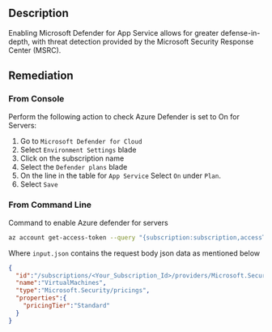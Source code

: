 ## Description

Enabling Microsoft Defender for App Service allows for greater defense-in-depth, with threat detection provided by the Microsoft Security Response Center (MSRC).

## Remediation

### From Console

Perform the following action to check Azure Defender is set to On for Servers:

1. Go to `Microsoft Defender for Cloud`
2. Select `Environment Settings` blade
3. Click on the subscription name
4. Select the `Defender plans` blade
5. On the line in the table for `App Service` Select `On` under `Plan`.
6. Select `Save`

### From Command Line

Command to enable Azure defender for servers

```bash
az account get-access-token --query "{subscription:subscription,accessToken:accessToken}" --out tsv | xargs -L1 bash -c 'curl -X PUT -H "Authorization: Bearer $1" -H "Content-Type: application/json" https://management.azure.com/subscriptions/$0/providers/Microsoft.Security/pricings/VirtualMachines?api-version=2018-06-01 -d@"input.json"'
```

Where `input.json` contains the request body json data as mentioned below

```json
{
  "id":"/subscriptions/<Your_Subscription_Id>/providers/Microsoft.Security/pricings/ VirtualMachines",
  "name":"VirtualMachines",
  "type":"Microsoft.Security/pricings",
  "properties":{
    "pricingTier":"Standard"
  }
}
```
